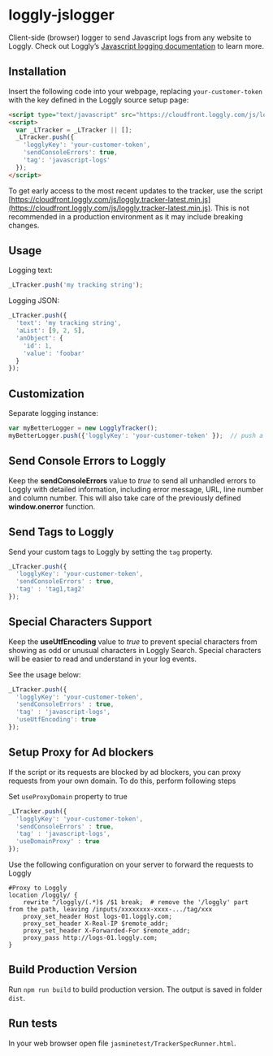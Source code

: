 # loggly-jslogger

Client-side (browser) logger to send Javascript logs from any website to Loggly. Check out Loggly’s [Javascript logging documentation](https://documentation.solarwinds.com/en/Success_Center/loggly/default.htm#cshid=loggly_javascript) to learn more.

## Installation

Insert the following code into your webpage, replacing `your-customer-token` with the key defined in the Loggly source setup page:

```html
<script type="text/javascript" src="https://cloudfront.loggly.com/js/loggly.tracker-2.2.4.min.js" async></script>
<script>
  var _LTracker = _LTracker || [];
  _LTracker.push({
    'logglyKey': 'your-customer-token',
    'sendConsoleErrors': true,
    'tag': 'javascript-logs'
  });
</script>
```

To get early access to the most recent updates to the tracker, use the script [https://cloudfront.loggly.com/js/loggly.tracker-latest.min.js](https://cloudfront.loggly.com/js/loggly.tracker-latest.min.js). This is not recommended in a production environment as it may include breaking changes.

## Usage

Logging text:

```javascript
_LTracker.push('my tracking string');
```

Logging JSON:

```javascript
_LTracker.push({
  'text': 'my tracking string',
  'aList': [9, 2, 5],
  'anObject': {
    'id': 1,
    'value': 'foobar'
  }
});
```

## Customization

Separate logging instance:

```javascript
var myBetterLogger = new LogglyTracker();
myBetterLogger.push({'logglyKey': 'your-customer-token' });  // push a loggly key to initialize
```

## Send Console Errors to Loggly

Keep the **sendConsoleErrors** value to *true*  to send all unhandled errors to Loggly with detailed information, including error message, URL, line number and column number. This will also take care of the previously defined **window.onerror** function.

## Send Tags to Loggly

Send your custom tags to Loggly by setting the `tag` property.

```Javascript
_LTracker.push({
  'logglyKey': 'your-customer-token',
  'sendConsoleErrors' : true,
  'tag' : 'tag1,tag2'
});
```

## Special Characters Support

Keep the **useUtfEncoding** value to *true* to prevent special characters from showing as odd or unusual characters in Loggly Search. Special characters will be easier to read and understand in your log events.


See the usage below:

```Javascript
_LTracker.push({
  'logglyKey': 'your-customer-token',
  'sendConsoleErrors' : true,
  'tag' : 'javascript-logs',
  'useUtfEncoding': true
});
```

## Setup Proxy for Ad blockers

If the script or its requests are blocked by ad blockers, you can proxy requests from your own domain. To do this, perform following steps

Set `useProxyDomain` property to true

```Javascript
_LTracker.push({
  'logglyKey': 'your-customer-token',
  'sendConsoleErrors' : true,
  'tag' : 'javascript-logs',
  'useDomainProxy' : true
});
```

Use the following configuration on your server to forward the requests to Loggly

```text
#Proxy to Loggly
location /loggly/ {
    rewrite ^/loggly/(.*)$ /$1 break;  # remove the '/loggly' part from the path, leaving /inputs/xxxxxxxx-xxxx-.../tag/xxx
    proxy_set_header Host logs-01.loggly.com;
    proxy_set_header X-Real-IP $remote_addr;
    proxy_set_header X-Forwarded-For $remote_addr;
    proxy_pass http://logs-01.loggly.com;
}
```

## Build Production Version

Run `npm run build` to build production version. The output is saved in folder `dist`.

## Run tests

In your web browser open file `jasminetest/TrackerSpecRunner.html`.
